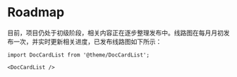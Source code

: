 # Roadmap

目前，项目仍处于初级阶段，相关内容正在逐步整理发布中。线路图在每月月初发布一次，并实时更新相关进度，已发布线路图如下所示：

```mdx-code-block
import DocCardList from '@theme/DocCardList';

<DocCardList />
```
